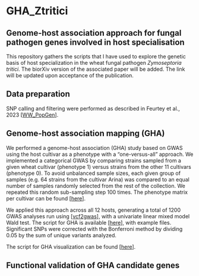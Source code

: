 # GHA_Ztritici
## Genome-host association approach for fungal pathogen genes involved in host specialisation

This repository gathers the scripts that I have used to explore the genetic basis of host specialization in the wheat fungal pathogen *Zymoseptoria tritici*. The biorXiv version of the associated paper will be added. The link will be updated upon acceptance of the publication. 

## Data preparation

SNP calling and filtering were performed as described in Feurtey et al., 2023 [[WW_PopGen](https://github.com/afeurtey/WW_PopGen?tab=readme-ov-file#data-preparation)].

## Genome-host association mapping (GHA)
We performed a genome-host association (GHA) study based on GWAS using the host cultivar as a phenotype with a “one-versus-all” approach. We implemented a categorical GWAS by comparing strains sampled from a given wheat cultivar (phenotype 1) versus strains from the other 11 cultivars (phenotype 0). To avoid unbalanced sample sizes, each given group of samples (e.g. 64 strains from the cultivar Arina) was compared to an equal number of samples randomly selected from the rest of the collection. We repeated this random sub-sampling step 100 times. The phenotype matrix per cultivar can be found [[here](Matrix_host_phenotypes)].

We applied this approach across all 12 hosts, generating a total of 1200 GWAS analyses run using [[vcf2gwas](https://github.com/frankvogt/vcf2gwas)], with a univariate linear mixed model Wald test. The script for GHA is available [[here](Matrix_host_phenotypes)], with example files. Significant SNPs were corrected with the Bonferroni method by dividing 0.05 by the sum of unique variants analyzed.

The script for GHA visualization can be found [[here](Matrix_host_phenotypes)].

## Functional validation of GHA candidate genes
